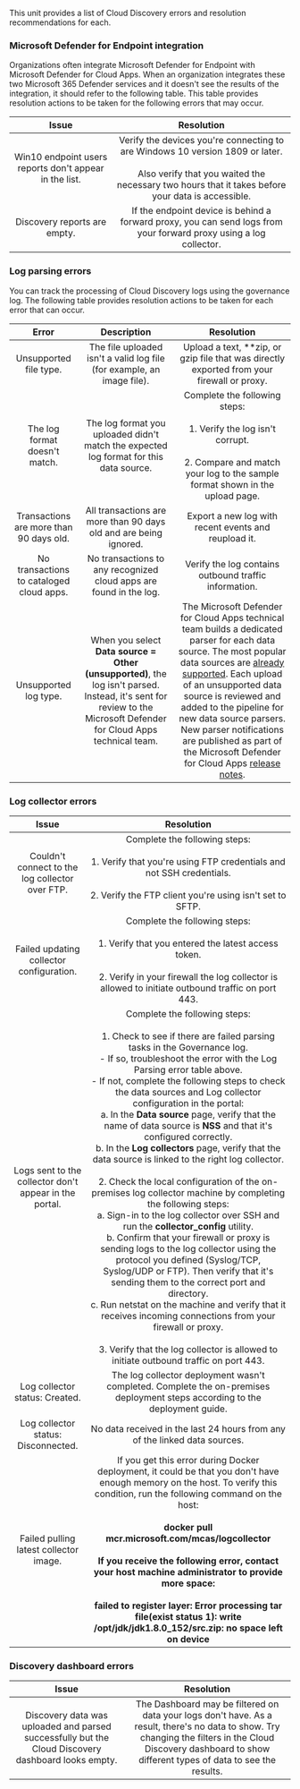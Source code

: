 This unit provides a list of Cloud Discovery errors and resolution recommendations for each.

### Microsoft Defender for Endpoint integration

Organizations often integrate Microsoft Defender for Endpoint with Microsoft Defender for Cloud Apps. When an organization integrates these two Microsoft 365 Defender services and it doesn't see the results of the integration, it should refer to the following table. This table provides resolution actions to be taken for the following errors that may occur.

|                       **Issue**                        |                                                                                     **Resolution**                                                                                     |
|:------------------------------------------------------:|:--------------------------------------------------------------------------------------------------------------------------------------------------------------------------------------:|
| Win10 endpoint users reports don't appear in the list. | Verify the devices you're connecting to are Windows 10 version 1809 or later.<br><br>Also verify that you waited the necessary two hours that it takes before your data is accessible. |
|              Discovery reports are empty.              |                                   If the endpoint device is behind a forward proxy, you can send logs from your forward proxy using a log collector.                                   |

### Log parsing errors

You can track the processing of Cloud Discovery logs using the governance log. The following table provides resolution actions to be taken for each error that can occur.

|                **Error**                 |                                                                           **Description**                                                                           |                                                                                                                                                                                                                                                                       **Resolution**                                                                                                                                                                                                                                                                       |
|:----------------------------------------:|:-------------------------------------------------------------------------------------------------------------------------------------------------------------------:|:----------------------------------------------------------------------------------------------------------------------------------------------------------------------------------------------------------------------------------------------------------------------------------------------------------------------------------------------------------------------------------------------------------------------------------------------------------------------------------------------------------------------------------------------------------:|
|          Unsupported file type.          |                                               The file uploaded isn't a valid log file (for example, an image file).                                                |                                                                                                                                                                                                                                Upload a text, \*\*zip, or gzip file that was directly exported from your firewall or proxy.                                                                                                                                                                                                                                |
|      The log format doesn't match.       |                                       The log format you uploaded didn't match the expected log format for this data source.                                        |                                                                                                                                                                                                 Complete the following steps:<br><br>1. Verify the log isn't corrupt.<br><br>2. Compare and match your log to the sample format shown in the upload page.                                                                                                                                                                                                  |
| Transactions are more than 90 days old.  |                                                  All transactions are more than 90 days old and are being ignored.                                                  |                                                                                                                                                                                                                                                    Export a new log with recent events and reupload it.                                                                                                                                                                                                                                                    |
| No transactions to cataloged cloud apps. |                                                 No transactions to any recognized cloud apps are found in the log.                                                  |                                                                                                                                                                                                                                                   Verify the log contains outbound traffic information.                                                                                                                                                                                                                                                    |
|          Unsupported log type.           | When you select **Data source = Other (unsupported)**, the log isn't parsed. Instead, it's sent for review to the Microsoft Defender for Cloud Apps technical team. | The Microsoft Defender for Cloud Apps technical team builds a dedicated parser for each data source. The most popular data sources are [already supported](/defender-cloud-apps/set-up-cloud-discovery?azure-portal=true). Each upload of an unsupported data source is reviewed and added to the pipeline for new data source parsers. New parser notifications are published as part of the Microsoft Defender for Cloud Apps [release notes](/defender-cloud-apps/release-notes?azure-portal=true). |

### Log collector errors

|                       **Issue**                        |                                                                                                                                                                                                                                                                                                                                                                                                                                                                                                                                                                                     **Resolution**                                                                                                                                                                                                                                                                                                                                                                                                                                                                                                                                                                                      |
|:------------------------------------------------------:|:---------------------------------------------------------------------------------------------------------------------------------------------------------------------------------------------------------------------------------------------------------------------------------------------------------------------------------------------------------------------------------------------------------------------------------------------------------------------------------------------------------------------------------------------------------------------------------------------------------------------------------------------------------------------------------------------------------------------------------------------------------------------------------------------------------------------------------------------------------------------------------------------------------------------------------------------------------------------------------------------------------------------------------------------------------------------------------------------------------------------------------------------------------------------------------------:|
|    Couldn't connect to the log collector over FTP.     |                                                                                                                                                                                                                                                                                                                                                                                                                                                                                                      Complete the following steps:<br><br>1. Verify that you're using FTP credentials and not SSH credentials.<br><br>2. Verify the FTP client you're using isn't set to SFTP.<br>                                                                                                                                                                                                                                                                                                                                                                                                                                                                                                      |
|        Failed updating collector configuration.        |                                                                                                                                                                                                                                                                                                                                                                                                                                                                                          Complete the following steps:<br><br>1. Verify that you entered the latest access token.<br><br>2. Verify in your firewall the log collector is allowed to initiate outbound traffic on port 443.<br>                                                                                                                                                                                                                                                                                                                                                                                                                                                                                          |
| Logs sent to the collector don't appear in the portal. | Complete the following steps:<br><br>1. Check to see if there are failed parsing tasks in the Governance log.<br>\- If so, troubleshoot the error with the Log Parsing error table above.<br>\- If not, complete the following steps to check the data sources and Log collector configuration in the portal:<br>a. In the **Data source** page, verify that the name of data source is **NSS** and that it's configured correctly.<br>b. In the **Log collectors** page, verify that the data source is linked to the right log collector.<br><br>2. Check the local configuration of the on-premises log collector machine by completing the following steps:<br>a. Sign-in to the log collector over SSH and run the **collector\_config** utility.<br>b. Confirm that your firewall or proxy is sending logs to the log collector using the protocol you defined (Syslog/TCP, Syslog/UDP or FTP). Then verify that it's sending them to the correct port and directory.<br>c. Run netstat on the machine and verify that it receives incoming connections from your firewall or proxy.<br><br>3. Verify that the log collector is allowed to initiate outbound traffic on port 443. |
|             Log collector status: Created.             |                                                                                                                                                                                                                                                                                                                                                                                                                                                                                                                               The log collector deployment wasn't completed. Complete the on-premises deployment steps according to the deployment guide.                                                                                                                                                                                                                                                                                                                                                                                                                                                                                                                               |
|          Log collector status: Disconnected.           |                                                                                                                                                                                                                                                                                                                                                                                                                                                                                                                                                       No data received in the last 24 hours from any of the linked data sources.                                                                                                                                                                                                                                                                                                                                                                                                                                                                                                                                                        |
|         Failed pulling latest collector image.         |                                                                                                                                                                                                                                                                                                                                           If you get this error during Docker deployment, it could be that you don't have enough memory on the host. To verify this condition, run the following command on the host:<br>**<br>docker pull mcr.microsoft.com/mcas/logcollector<br><br>**If you receive the following error, contact your host machine administrator to provide more space:<br>**<br>failed to register layer: Error processing tar file(exist status 1): write /opt/jdk/jdk1.8.0\_152/src.zip: no space left on device**<br>                                                                                                                                                                                                                                                                                                                                            |

### Discovery dashboard errors

|                                             **Issue**                                              |                                                                                                 **Resolution**                                                                                                  |
|:--------------------------------------------------------------------------------------------------:|:---------------------------------------------------------------------------------------------------------------------------------------------------------------------------------------------------------------:|
| Discovery data was uploaded and parsed successfully but the Cloud Discovery dashboard looks empty. | The Dashboard may be filtered on data your logs don't have. As a result, there's no data to show. Try changing the filters in the Cloud Discovery dashboard to show different types of data to see the results. |
